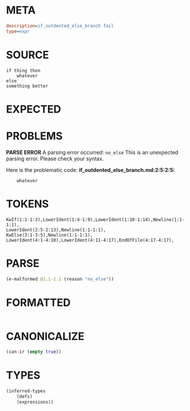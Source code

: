 # META
~~~ini
description=if_outdented_else_branch fail
type=expr
~~~
# SOURCE
~~~roc
if thing then
    whatever
else
something better
~~~
# EXPECTED
# PROBLEMS
**PARSE ERROR**
A parsing error occurred: `no_else`
This is an unexpected parsing error. Please check your syntax.

Here is the problematic code:
**if_outdented_else_branch.md:2:5:2:5:**
```roc
    whatever
```
    


# TOKENS
~~~zig
KwIf(1:1-1:3),LowerIdent(1:4-1:9),LowerIdent(1:10-1:14),Newline(1:1-1:1),
LowerIdent(2:5-2:13),Newline(1:1-1:1),
KwElse(3:1-3:5),Newline(1:1-1:1),
LowerIdent(4:1-4:10),LowerIdent(4:11-4:17),EndOfFile(4:17-4:17),
~~~
# PARSE
~~~clojure
(e-malformed @1.1-1.1 (reason "no_else"))
~~~
# FORMATTED
~~~roc

~~~
# CANONICALIZE
~~~clojure
(can-ir (empty true))
~~~
# TYPES
~~~clojure
(inferred-types
	(defs)
	(expressions))
~~~
